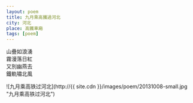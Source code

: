 ```yaml
---
layout: poem
title: 九月乘高鐵過河北
city: 河北
place: 高鐵車廂
tags: [poem]
---
```


山疊如浪湧  
霧漫落日紅  
又別幽燕去  
鐵軌嘯北風  

![九月乘高铁过河北](http://{{ site.cdn }}/images/poem/20131008-small.jpg "九月乘高铁过河北")
